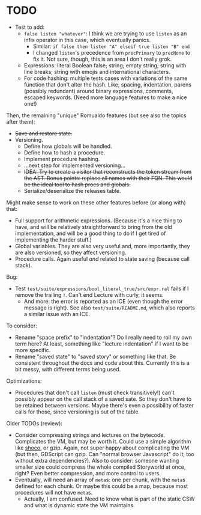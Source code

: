 # TODO

* Test to add:
    * `false listen "whatever"`: I think we are trying to use `listen` as an
      infix operator in this case, which eventually panics.
        * Similar: `if false then listen "A" elseif true listen "B" end`
        * I changed `listen`'s precedence from `precPrimary` to `precNone` to
          fix it. Not sure, though, this is an area I don't really grok.
    * Expressions: literal Boolean false; string; empty string; string with line
      breaks; string with emojis and international characters.
    * For code hashing: multiple tests cases with variations of the same
      function that don't alter the hash. Like, spacing, indentation, parens
      (possibly redundant) around binary expressions, comments, escaped
      keywords. (Need more language features to make a nice one!)

Then, the remaining "unique" Romualdo features (but see also the topics after
them):

* ~~Save and restore state.~~
* Versioning.
    * Define how globals will be handled.
    * Define how to hash a procedure.
    * Implement procedure hashing.
    * ...next step for implemented versioning...
    * ~~IDEA: Try to create a visitor that reconstructs the token stream from the
      AST. Bonus points: replace all names with their FQN. This would be the
      ideal tool to hash procs and globals.~~
    * Serialize/deserialize the releases table.

Might make sense to work on these other features before (or along with) that:

* Full support for arithmetic expressions. (Because it's a nice thing to have,
  and will be relatively straightforward to bring from the old implementation,
  and will be a good thing to do if I get tired of implementing the harder
  stuff.)
* Global variables. They are also very useful and, more importantly, they are
  also versioned, so they affect versioning.
* Procedure calls. Again useful *and* related to state saving (because call
  stack).

Bug:

* Test `test/suite/expressions/bool_literal_true/src/expr.ral` fails if I remove
  the trailing `!`. Can't end Lecture with curly, it seems.
    * And more: the error is reported as an ICE (even though the error message
      is right). See also `test/suite/README.md`, which also reports a similar
      issue with an ICE.

To consider:

* Rename "space prefix" to "indentation"? Do I really need to roll my own term
  here? At least, something like "lecture indentation" if I want to be more
  specific.
* Rename "saved state" to "saved story" or something like that. Be consistent
  throughout the docs and code about this. Currently this is a bit messy, with
  different terms being used.

Optimizations:

* Procedures that don't call `listen` (must check transitively!) can't possibly
  appear on the call stack of a saved sate. So they don't have to be retained
  between versions. Maybe there's even a possibility of faster calls for those,
  since versioning is out of the table.

Older TODOs (review):

* Consider compressing strings and lectures on the bytecode. Complicates the VM,
  but may be worth it. Could use a simple algorithm like
  [shoco](https://ed-von-schleck.github.io/shoco/), or gzip. Again, not super
  happy about complicating the VM (but then, GDScript can gzip. Can "normal
  browser Javascript" do it, too without extra dependencies?). Also to consider:
  someone wanting smaller size could compress the whole compiled Storyworld at
  once, right? Even better compression, and more control to users.
* Eventually, will need an array of `meta`s: one per chunk, with the `meta`s
  defined for each chunk. Or maybe this could be a map, because most
  procedures will not have `meta`s.
    * Actually, I am confused. Need to know what is part of the static CSW
      and what is dynamic state the VM maintains.
